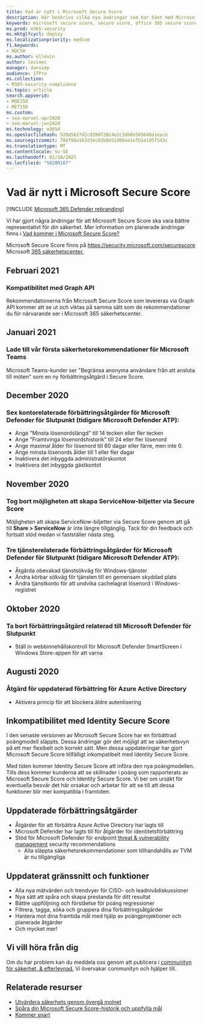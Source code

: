```yaml
---
title: Vad är nytt i Microsoft Secure Score
description: Här beskrivs vilka nya ändringar som har hänt med Microsoft Secure Score i Microsoft 365 Säkerhetscenter.
keywords: microsoft secure score, secure score, office 365 secure score, microsoft security score, microsoft 365 security center
ms.prod: m365-security
ms.mktglfcycl: deploy
ms.localizationpriority: medium
f1.keywords:
- NOCSH
ms.author: ellevin
author: levinec
manager: dansimp
audience: ITPro
ms.collection:
- M365-security-compliance
ms.topic: article
search.appverid:
- MOE150
- MET150
ms.custom:
- seo-marvel-apr2020
- seo-marvel-jun2020
ms.technology: m365d
ms.openlocfilehash: 520a5627d2cd280f28c4e2c3db0e565640a1eace
ms.sourcegitcommit: 786f90a163d34c02b8451d09aa1efb1e1d5f543c
ms.translationtype: MT
ms.contentlocale: sv-SE
ms.lasthandoff: 02/18/2021
ms.locfileid: "50289167"
---
```

# <a name="whats-new-in-microsoft-secure-score"></a>Vad är nytt i Microsoft Secure Score

[!INCLUDE [Microsoft 365 Defender rebranding](../includes/microsoft-defender.md)]

Vi har gjort några ändringar för att Microsoft Secure Score ska vara bättre representativt för din säkerhet. Mer information om planerade ändringar finns i [Vad kommer i Microsoft Secure Score?](microsoft-secure-score-whats-coming.md)

Microsoft Secure Score finns på https://security.microsoft.com/securescore Microsoft [365 säkerhetscenter.](overview-security-center.md)
    
## <a name="february-2021"></a>Februari 2021

### <a name="compatibility-with-graph-api"></a>Kompatibilitet med Graph API

Rekommendationerna från Microsoft Secure Score som levereras via Graph API kommer att se ut och viktas på samma sätt som de rekommendationer du för närvarande ser i Microsoft 365 säkerhetscenter.

## <a name="january-2021"></a>Januari 2021

### <a name="added-our-first-security-recommendation-for-microsoft-teams"></a>Lade till vår första säkerhetsrekommendationer för Microsoft Teams

Microsoft Teams-kunder ser "Begränsa anonyma användare från att ansluta till möten" som en ny förbättringsåtgärd i Secure Score.

## <a name="december-2020"></a>December 2020

### <a name="added-six-accounts-related-improvement-actions-for-microsoft-defender-for-endpoint-previously-microsoft-defender-atp"></a>Sex kontorelaterade förbättringsåtgärder för Microsoft Defender för Slutpunkt (tidigare Microsoft Defender ATP):

- Ange "Minsta lösenordslängd" till 14 tecken eller fler tecken
- Ange "Framtvinga lösenordshistorik" till 24 eller fler lösenord
- Ange maximal ålder för lösenord till 60 dagar eller färre, men inte 0.
- Ange minsta lösenords ålder till 1 eller fler dagar
- Inaktivera det inbyggda administratörskontot
- Inaktivera det inbyggda gästkontot

## <a name="november-2020"></a>November 2020

### <a name="removed-the-ability-to-create-servicenow-tickets-through-secure-score"></a>Tog bort möjligheten att skapa ServiceNow-biljetter via Secure Score 

Möjligheten att skapa ServiceNow-biljetter via Secure Score genom att gå till **Share > ServiceNow** är inte längre tillgänglig. Tack för din feedback och fortsatt stöd medan vi fastställer nästa steg.

### <a name="added-three-services-related-improvement-actions-for-microsoft-defender-for-endpoint-previously-microsoft-defender-atp"></a>Tre tjänsterelaterade förbättringsåtgärder för Microsoft Defender för Slutpunkt (tidigare Microsoft Defender ATP):

- Åtgärda obevakad tjänstsökväg för Windows-tjänster
- Ändra körbar sökväg för tjänsten till en gemensam skyddad plats
- Ändra tjänstkonto för att undvika cachelagrat lösenord i Windows-registret

## <a name="october-2020"></a>Oktober 2020

### <a name="remove-improvement-action-related-to-microsoft-defender-for-endpoint"></a>Ta bort förbättringsåtgärd relaterad till Microsoft Defender för Slutpunkt

- Ställ in webbinnehållskontroll för Microsoft Defender SmartScreen i Windows Store-appen för att varna

## <a name="august-2020"></a>Augusti 2020

### <a name="updated-improvement-action-for-azure-active-directory"></a>Åtgärd för uppdaterad förbättring för Azure Active Directory

- Aktivera princip för att blockera äldre autentisering

## <a name="incompatibility-with-identity-secure-score"></a>Inkompatibilitet med Identity Secure Score

I den senaste versionen av Microsoft Secure Score har en förbättrad poängmodell släppts. Dessa ändringar gör det möjligt att se säkerhetsvyn på ett mer flexibelt och korrekt sätt. Men dessa uppdateringar har gjort Microsoft Secure Score tillfälligt inkompatibelt med Identity Secure Score.

Med tiden kommer Identity Secure Score att införa den nya poängmodellen. Tills dess kommer kunderna att se skillnader i poäng som rapporterats av Microsoft Secure Score och Identity Secure Score. Vi ber om ursäkt för eventuella besvär det här orsakar och arbetar för att se till att dessa funktioner blir mer kompatibla i framtiden.

## <a name="updated-improvement-actions"></a>Uppdaterade förbättringsåtgärder

- Åtgärder för att förbättra Azure Active Directory har lagts till
- Microsoft Defender har lagts till för åtgärder för identitetsförbättring
- Stöd för Microsoft Defender för endpoint [threat & vulnerability management](https://docs.microsoft.com/windows/security/threat-protection/microsoft-defender-atp/next-gen-threat-and-vuln-mgt) security recommendations
    - Alla släppta säkerhetsrekommendationer som tillhandahålls av TVM är nu tillgängliga

## <a name="updated-interface-and-functionality"></a>Uppdaterat gränssnitt och funktioner

* Alla nya mätvärden och trendvyer för CISO- och leadnivådiskussioner
* Nya sätt att spåra och skapa prestanda för ditt resultat
* Bättre uppföljning och förståelse för poäng regressioner
* Filtrera, tagga, söka och gruppera dina förbättringsåtgärder
* Hantera mot dina framtida mål med hjälp av poängprojektioner och planerade åtgärder
* Och mycket mer!

## <a name="we-want-to-hear-from-you"></a>Vi vill höra från dig

Om du har problem kan du meddela oss genom att publicera i [communityn för säkerhet, & efterlevnad.](https://techcommunity.microsoft.com/t5/Security-Privacy-Compliance/bd-p/security_privacy) Vi övervakar communityn och hjälper till.

## <a name="related-resources"></a>Relaterade resurser

- [Utvärdera säkerhets genom övergå molnet](microsoft-secure-score-improvement-actions.md)
- [Spåra din Microsoft Secure Score-historik och uppfylla mål](microsoft-secure-score-history-metrics-trends.md)
- [Kommer snart](microsoft-secure-score-whats-coming.md)
